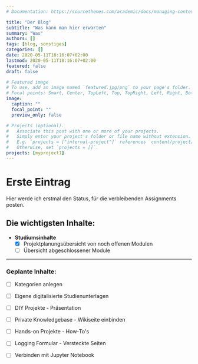 ```yaml
---
# Documentation: https://sourcethemes.com/academic/docs/managing-content/

title: "Der Blog"
subtitle: "Was kann man hier erwarten"
summary: "Was"
authors: []
tags: [blog, sonstiges]
categories: []
date: 2020-05-11T18:16:07+02:00
lastmod: 2020-05-11T18:16:07+02:00
featured: false
draft: false

# Featured image
# To use, add an image named `featured.jpg/png` to your page's folder.
# Focal points: Smart, Center, TopLeft, Top, TopRight, Left, Right, BottomLeft, Bottom, BottomRight.
image:
  caption: ""
  focal_point: ""
  preview_only: false

# Projects (optional).
#   Associate this post with one or more of your projects.
#   Simply enter your project's folder or file name without extension.
#   E.g. `projects = ["internal-project"]` references `content/project/deep-learning/index.md`.
#   Otherwise, set `projects = []`.
projects: [myproject1]
---
```


# Erste Eintrag

Hier werde ich erstmal den Status, für die verbleibenden Assignments posten.

## Die wichtigsten Inhalte:

- **Studiumsinhalte**
    + [x] Projektplanungsübersicht von noch offenen Modulen
    + [ ] Übersicht abgeschlossener Module

---

### Geplante Inhalte:

- [ ] Kategorien anlegen
- [ ] Eigene digitalisierte Studienunterlagen
- [ ] DIY Projekte - Präsentation
- [ ] Private Knowledgebase - Wikiseite einbinden
- [ ] Hands-on Projekte - How-To's
- [ ] Logging Formular - Versteckte Seiten
- [ ] Verbinden mit Jupyter Notebook 

